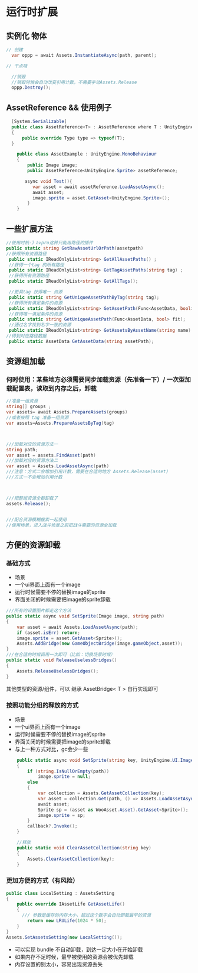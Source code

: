 # 运行时扩展

## 实例化 物体
``` csharp
// 创建
  var oppp = await Assets.InstantiateAsync(path, parent);

// 干点啥

  //销毁
  //销毁时候会自动改变引用计数，不需要手动Assets.Release
  oppp.Destroy();
```
## AssetReference && 使用例子
``` csharp
  [System.Serializable]
  public class AssetReference<T> : AssetReference where T : UnityEngine.Object
  {
      public override Type type => typeof(T);
  }
```

``` csharp
    public class AssetExample : UnityEngine.MonoBehaviour
    {
        public Image image;
        public AssetReference<UnityEngine.Sprite> assetReference;

       async void Test(){
          var asset = await assetReference.LoadAssetAsync();
          await asset;
          image.sprite = asset.GetAsset<UnityEngine.Sprite>();
        }
    }

```
## 一些扩展方法
``` csharp
//使用时机-》avpro这种只能用路径的插件
public static string GetRawAssetUrlOrPath(assetpath)
//获得所有资源路径
 public static IReadOnlyList<string> GetAllAssetPaths() ;
 //获得一个tag 的所有路径
 public static IReadOnlyList<string> GetTagAssetPaths(string tag) ;
 //获得所有资源路径
 public static IReadOnlyList<string> GetAllTags();

 //更具tag 获得唯一 资源
 public static string GetUniqueAssetPathByTag(string tag);
 //获得所有满足条件的资源
 public static IReadOnlyList<string> GetAssetPath(Func<AssetData, bool> fit);
 //获得唯一满足条件的资源
 public static string GetUniqueAssetPath(Func<AssetData, bool> fit);
 //通过名字找到名字一致的资源
 public static IReadOnlyList<string> GetAssetsByAssetName(string name) ;
//得到对应路径数据
 public static AssetData GetAssetData(string assetPath);
```
## 资源组加载
### 何时使用：某些地方必须需要同步加载资源（先准备一下）/ 一次型加载配置表，读取到内存之后，卸载

``` csharp
//准备一组资源
string[] groups ;
var assets= await Assets.PrepareAssets(groups)
//或者按照 tag 准备一组资源
var assets=Assets.PrepareAssetsByTag(tag)



///加载对应的资源方法一
string path;
var asset = assets.FindAsset(path)
///加载对应的资源方法二
var asset = Assets.LoadAssetAsync(path)
///注意：方式二会增加引用计数，需要在合适的地方 Assets.Release(asset)
///方式一不会增加引用计数



///把整组资源全都卸载了
assets.Release();


///配合资源模糊搜索一起使用
//使用场景，进入战斗场景之前把战斗需要的资源全加载
```
## 方便的资源卸载
### 基础方式
* 场景
* 一个ui界面上面有一个image
* 运行时候需要不停的替换image的sprite
* 界面关闭的时候需要把image的sprite卸载
``` csharp
///所有的设置图片都走这个方法
public static async void SetSprite(Image image, string path)
{
    var asset = await Assets.LoadAssetAsync(path);
    if (asset.isErr) return;
    image.sprite = asset.GetAsset<Sprite>();
    Assets.AddBridge(new GameObjectBridge(image.gameObject,asset));
}
///在合适的时候调用一次即可（比如：切换场景时候）
public static void ReleaseUselessBridges()
{
    Assets.ReleaseUselessBridges();
}
```

其他类型的资源/组件，可以 继承 AssetBridge< T > 自行实现即可
### 按照功能分组的释放的方式
* 场景
* 一个ui界面上面有一个image
* 运行时候需要不停的替换image的sprite
* 界面关闭的时候需要把image的sprite卸载
* 与上一种方式对比，gc会少一些
``` csharp
    public static async void SetSprite(string key, UnityEngine.UI.Image image, string path, Action callback = null)
    {
        if (string.IsNullOrEmpty(path))
            image.sprite = null;
        else
        {
            var collection = Assets.GetAssetCollection(key);
            var asset = collection.Get(path, () => Assets.LoadAssetAsync<Sprite>(path));
            await asset;
            Sprite sp = (asset as WooAsset.Asset).GetAsset<Sprite>();
            image.sprite = sp;
        }
        callback?.Invoke();
    }

    //释放
    public static void ClearAssetCollection(string key)
    {
        Assets.ClearAssetCollection(key);
    }

```

### 更加方便的方式（有风险）
``` csharp
public class LocalSetting : AssetsSetting
{
    public override IAssetLife GetAssetLife()
    {
      /// 参数是缓存的内存大小，超过这个数字会自动卸载最早的资源
        return new LRULife(1024 * 50);
    }
}
Assets.SetAssetsSetting(new LocalSetting());

```
* 可以实现 bundle 不自动卸载，到达一定大小在开始卸载
* 如果内存不足时候，最早被使用的资源会被优先卸载
* 内存设置的别太小，容易出现资源丢失
